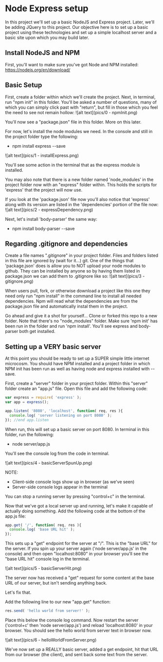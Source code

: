 Node Express setup
==================

In this project we'll set up a basic NodeJS and Express project. Later, we'll be adding JQuery to this project. Our objective here is to set up a basic project using these technologies and set up a simple localhost server and a basic site upon which you may build later.

Install NodeJS and NPM
----------------------
First, you'll want to make sure you've got Node and NPM installed: https://nodejs.org/en/download/

Basic Setup
-----------
First, create a folder within which we'll create the project. Next, in terminal, run "npm init" in this folder. You'll be asked a number of questions, many of which you can simply click past with "return", but fill in those which you feel the need to see not remain hollow:
![alt text](pics/0 - npmInit.png)

You'll now see a "package.json" file in this folder. More on this later.

For now, let's install the node modules we need. In the console and still in the project folder type the following:

* npm install express --save

![alt text](pics/1 - installExpress.png)

You'll see some action in the terminal that as the express module is installed.

You may also note that there is a new folder named 'node_modules' in the project folder now with an "express" folder within. This holds the scripts for 'express' that the project will now use.

If you look at the 'package.json' file now you'll also notice that 'express' along with its version are listed in the 'dependencies' portion of the file now:
![alt text](pics/2 - expressDependency.png)

Next, let's install 'body-parser' the same way:

* npm install body-parser --save

Regarding .gitignore and dependencies
-------------------------------------
Create a file names ".gitignore" in your project folder. Files and folders listed in this file are ignored by (wait for it...) git. One of the things that 'package.json' does is allow you to NOT upload your node modules to github. They can be installed by anyone so by having them listed in package.json we can add them to .gitignore like so:
![alt text](pics/3 - gitignore.png)

When users pull, fork, or otherwise download a project like this one they need only run "npm install" in the command line to install all needed dependencies. Npm will read what the dependencies are from the package.json file and automatically instal them in the project.

Go ahead and give it a shot for yourself... Clone or forked this repo to a new folder. Note that there's no "node_modules" folder. Make sure 'npm init' has been run in the folder and run 'npm install'. You'll see express and body-parser both get installed.

Setting up a VERY basic server
------------------------------
At this point you should be ready to set up a SUPER simple little internet microcosm. You should have NPM installed and a project folder in which NPM init has been run as well as having node and express installed with --save.

First, create a "server" folder in your project folder. Within this "server" folder create an "app.js" file. Open this file and add the following code:

```javascript
var express = require( 'express' );
var app = express();

app.listen( '8080', 'localhost', function( req, res ){
  console.log( 'server listening on port 8080' );
}); //end app.listen
```

When run, this will set up a basic server on port 8080. In terminal in this folder, run the following:
* node server/app.js

You'll see the console log from the code in terminal.

![alt text](pics/4 - basicServerSpunUp.png)

NOTE:
* Client-side console logs show up in browser (as we've seen)
* Server-side console logs appear in the terminal

You can stop a running server by pressing "control+c" in the terminal.

Now that we've got a local server up and running, let's make it capable of actually doing something. Add the following code at the bottom of the app.js file:

```javascript
app.get( '/', function( req, res ){
  console.log( 'base URL hit' );
});
```

This sets up a "get" endpoint for the server at "/". This is the "base URL" for the server. If you spin up your server again ('node server/app.js' in the console) and then open "localhost:8080" in your browser you'll see the "base URL hit" console log in the terminal.

![alt text](pics/5 - basicServerHit.png)

The server now has received a "get" request for some content at the base URL of our server, but isn't sending anything back.

Let's fix that.

Add the following line to our new "app.get" function:
```javascript
res.send( 'hello world from server!' );
```

Place this below the console log command. Now restart the server ('control+c' then 'node server/app.js') and reload 'localhost:8080' in your browser. You should see the hello world from server text in browser now.

![alt text](pics/6 - helloWorldFromServer.png)

We've now set up a REALLY basic server, added a get endpoint, hit that URL from our browser (the client), and sent back some text from the server.
